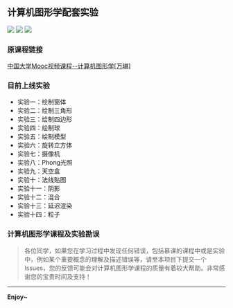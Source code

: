 ## 计算机图形学配套实验
 ![](https://img.shields.io/badge/release-v1.0-yellowgreen.svg) ![](https://img.shields.io/badge/platform-windows-brightgreen.svg) ![](https://img.shields.io/badge/build-cmake-blue.svg)

### 原课程链接
[中国大学Mooc视频课程--计算机图形学[万琳]](http://163.lu/klf3s0)

### 目前上线实验

* 实验一：绘制窗体
* 实验二：绘制三角形
* 实验三：绘制四边形
* 实验四：绘制球
* 实验五：绘制模型
* 实验六：旋转立方体
* 实验七：摄像机
* 实验八：Phong光照
* 实验九：天空盒
* 实验十：法线贴图
* 实验十一：阴影
* 实验十二：混合
* 实验十三：延迟渲染
* 实验十四：粒子

### 计算机图形学课程及实验勘误
>各位同学，如果您在学习过程中发现任何错误，包括慕课的课程中或是实验中，例如某个重要概念的理解及描述错误等，请至本项目下提交一个Issues，您的反馈可能会对计算机图形学课程的质量有着较大帮助。非常感谢您的宝贵时间及支持！
---
**Enjoy~**